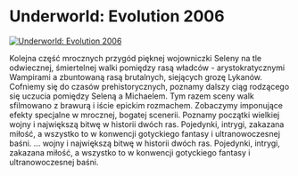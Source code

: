 Underworld: Evolution 2006 
=============
[![Underworld: Evolution 2006 ](http://vidos.pl/images/player.gif)](http://vidos.pl/underworld-evolution-2006)

 Kolejna część mrocznych przygód pięknej wojowniczki Seleny na tle odwiecznej, śmiertelnej walki pomiędzy rasą władców - arystokratycznymi Wampirami a zbuntowaną rasą brutalnych, siejących grozę Lykanów. Cofniemy się do czasów prehistorycznych, poznamy dalszy ciąg rodzącego się uczucia pomiędzy Seleną a Michaelem. Tym razem sceny walk sfilmowano z brawurą i iście epickim rozmachem. Zobaczymy imponujące efekty specjalne w mrocznej, bogatej scenerii. Poznamy początki wielkiej wojny i największą bitwę w historii dwóch ras. Pojedynki, intrygi, zakazana miłość, a wszystko to w konwencji gotyckiego fantasy i ultranowoczesnej baśni.  ... wojny i największą bitwę w historii dwóch ras. Pojedynki, intrygi, zakazana miłość, a wszystko to w konwencji gotyckiego fantasy i ultranowoczesnej baśni.
